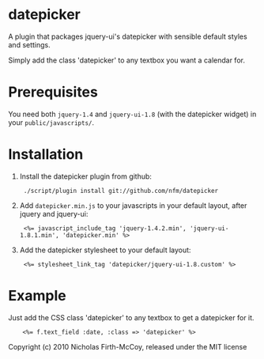 datepicker
================

A plugin that packages jquery-ui's datepicker with sensible default
styles and settings.

Simply add the class 'datepicker' to any textbox you want a calendar for.

Prerequisites
=============

You need both `jquery-1.4` and `jquery-ui-1.8` (with the datepicker widget) in your `public/javascripts/`.


Installation
============

1. Install the datepicker plugin from github:

        ./script/plugin install git://github.com/nfm/datepicker

2. Add `datepicker.min.js` to your javascripts in your default layout, after jquery and jquery-ui:

        <%= javascript_include_tag 'jquery-1.4.2.min', 'jquery-ui-1.8.1.min', 'datepicker.min' %>

3. Add the datepicker stylesheet to your default layout:

        <%= stylesheet_link_tag 'datepicker/jquery-ui-1.8.custom' %>


Example
=======

Just add the CSS class 'datepicker' to any textbox to get a datepicker for it.

        <%= f.text_field :date, :class => 'datepicker' %>


Copyright (c) 2010 Nicholas Firth-McCoy, released under the MIT license
